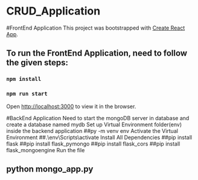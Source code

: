 # CRUD_Application

#FrontEnd Application
This project was bootstrapped with [Create React App](https://github.com/facebook/create-react-app).

## To run the FrontEnd Application, need to follow the given steps:
### `npm install`
### `npm run start`

Open [http://localhost:3000](http://localhost:3000) to view it in the browser.

#BackEnd Application
Need to start the mongoDB server in database and create a database named mydb
Set up Virtual Environment folder(env) inside the backend application
##py -m venv env
Activate the Virtual Environment
##.\env\Scripts\activate
Install All Dependencies
##pip install flask
##pip install flask_pymongo
##pip install flask_cors
##pip install flask_mongoengine
Run the file
## python mongo_app.py




